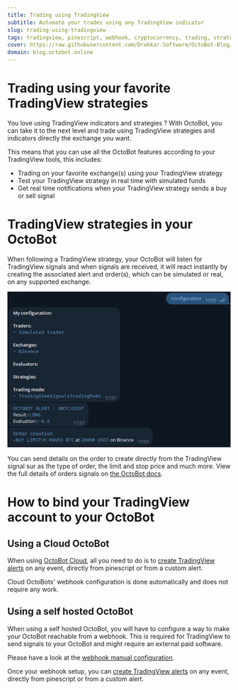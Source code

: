 ```yaml
---
title: Trading using TradingView
subtitle: Automate your trades using any TradingView indicator 
slug: trading-using-tradingview
tags: tradingview, pinescript, webhook, cryptocurrency, trading, strategy, exchange, blog, octobot cloud
cover: https://raw.githubusercontent.com/Drakkar-Software/OctoBot-Blog/master/resources/images/trading-using-tradingview/cover.png
domain: blog.octobot.online
--- 
```


# Trading using your favorite TradingView strategies

You love using TradingView indicators and strategies ? With OctoBot, you can take it to the next level and trade using TradingView strategies and indicators directly the exchange you want.

This means that you can use all the OctoBot features according to your TradingView tools, this includes:
- Trading on your favorite exchange(s) using your TradingView strategy
- Test your TradingView strategy in real time with simulated funds
- Get real time notifications when your TradingView strategy sends a buy or sell signal

# TradingView strategies in your OctoBot

When following a TradingView strategy, your OctoBot will listen for TradingView signals and when signals are received, it will react instantly by creating the associated alert and order(s), which can be simulated or real, on any supported exchange.

![plan-display](https://raw.githubusercontent.com/Drakkar-Software/OctoBot-Blog/master/resources/images/trading-using-tradingview/telegram.png)

You can send details on the order to create directly from the TradingView signal sur as the type of order, the limit and stop price and much more. View the full details of orders signals on [the OctoBot docs](https://www.octobot.info/webhooks/tradingview-webhook#create-an-alert).


# How to bind your TradingView account to your OctoBot

## Using a Cloud OctoBot

When using [OctoBot Cloud](https://www.octobot.cloud/), all you need to do is to [create TradingView alerts](https://www.octobot.info/webhooks/tradingview-webhook#create-an-alert) on any event, directly from pinescript or from a custom alert. 

Cloud OctoBots' webhook configuration is done automatically and does not require any work.

## Using a self hosted OctoBot
When using a self hosted OctoBot, you will have to configure a way to make your OctoBot reachable from a webhook. This is required for TradingView to send signals to your OctoBot and might require an external paid software.

Please have a look at the [webhook manual configuration](https://www.octobot.info/webhooks/using-a-webhook-with-octobot).

Once your webhook setup, you can [create TradingView alerts](https://www.octobot.info/webhooks/tradingview-webhook#create-an-alert) on any event, directly from pinescript or from a custom alert.
